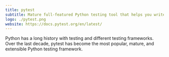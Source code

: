 ```yaml
---
title: pytest
subtitle: Mature full-featured Python testing tool that helps you write better programs
logo: ./pytest.png
website: https://docs.pytest.org/en/latest/
---
```


Python has a long history with testing and different testing frameworks. Over the
last decade, pytest has become the most popular, mature, and extensible Python
testing framework.

